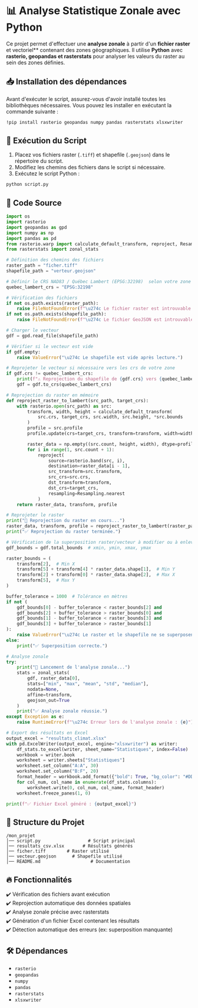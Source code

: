 # 📊 Analyse Statistique Zonale avec Python 

Ce projet permet d'effectuer une **analyse zonale** à partir d'un **fichier raster** et vectoriel** contenant des zones géographiques. Il utilise **Python** avec **rasterio, geopandas et rasterstats** pour analyser les valeurs du raster au sein des zones définies.

## 📥 Installation des dépendances

Avant d'exécuter le script, assurez-vous d'avoir installé toutes les bibliothèques nécessaires. Vous pouvez les installer en exécutant la commande suivante :

```bash
!pip install rasterio geopandas numpy pandas rasterstats xlsxwriter
```

## 🚀 Exécution du Script

1. Placez vos fichiers raster (`.tiff`) et shapefile (`.geojson`) dans le répertoire du script.
2. Modifiez les chemins des fichiers dans le script si nécessaire.
3. Exécutez le script Python :

```bash
python script.py
```

## 📜 Code Source

```python
import os
import rasterio
import geopandas as gpd
import numpy as np
import pandas as pd
from rasterio.warp import calculate_default_transform, reproject, Resampling
from rasterstats import zonal_stats

# Définition des chemins des fichiers
raster_path = "ficher.tiff"
shapefile_path = "verteur.geojson"

# Définir le CRS NAD83 / Québec Lambert (EPSG:32198)  selon votre zone 
quebec_lambert_crs = "EPSG:32198"

# Vérification des fichiers
if not os.path.exists(raster_path):
    raise FileNotFoundError(f"\u274c Le fichier raster est introuvable : {raster_path}")
if not os.path.exists(shapefile_path):
    raise FileNotFoundError(f"\u274c Le fichier GeoJSON est introuvable : {shapefile_path}")

# Charger le vecteur
gdf = gpd.read_file(shapefile_path)

# Vérifier si le vecteur est vide
if gdf.empty:
    raise ValueError("\u274c Le shapefile est vide après lecture.")

# Reprojeter le vecteur si nécessaire vers les crs de votre zone
if gdf.crs != quebec_lambert_crs:
    print(f"⚠️ Reprojection du shapefile de {gdf.crs} vers {quebec_lambert_crs}...")
    gdf = gdf.to_crs(quebec_lambert_crs)

# Reprojection du raster en mémoire
def reproject_raster_to_lambert(src_path, target_crs):
    with rasterio.open(src_path) as src:
        transform, width, height = calculate_default_transform(
            src.crs, target_crs, src.width, src.height, *src.bounds
        )
        profile = src.profile
        profile.update(crs=target_crs, transform=transform, width=width, height=height)

        raster_data = np.empty((src.count, height, width), dtype=profile["dtype"])
        for i in range(1, src.count + 1):
            reproject(
                source=rasterio.band(src, i),
                destination=raster_data[i - 1],
                src_transform=src.transform,
                src_crs=src.crs,
                dst_transform=transform,
                dst_crs=target_crs,
                resampling=Resampling.nearest
            )
    return raster_data, transform, profile

# Reprojeter le raster
print("🔄 Reprojection du raster en cours...")
raster_data, transform, profile = reproject_raster_to_lambert(raster_path, quebec_lambert_crs)
print("✅ Reprojection du raster terminée.")

# Vérification de la superposition raster/vecteur à modifier ou à enlever selon votre cas
gdf_bounds = gdf.total_bounds  # xmin, ymin, xmax, ymax

raster_bounds = (
    transform[2],  # Min X
    transform[5] + transform[4] * raster_data.shape[1],  # Min Y
    transform[2] + transform[0] * raster_data.shape[2],  # Max X
    transform[5],  # Max Y
)

buffer_tolerance = 1000  # Tolérance en mètres
if not (
    gdf_bounds[0] - buffer_tolerance < raster_bounds[2] and
    gdf_bounds[2] + buffer_tolerance > raster_bounds[0] and
    gdf_bounds[1] - buffer_tolerance < raster_bounds[3] and
    gdf_bounds[3] + buffer_tolerance > raster_bounds[1]
):
    raise ValueError("\u274c Le raster et le shapefile ne se superposent pas (même avec tolérance).")
else:
    print("✅ Superposition correcte.")

# Analyse zonale
try:
    print("🔄 Lancement de l'analyse zonale...")
    stats = zonal_stats(
        gdf, raster_data[0],  
        stats=["min", "max", "mean", "std", "median"],
        nodata=None,
        affine=transform,  
        geojson_out=True
    )
    print("✅ Analyse zonale réussie.")
except Exception as e:
    raise RuntimeError(f"\u274c Erreur lors de l'analyse zonale : {e}")

# Export des résultats en Excel
output_excel = "resultats_climat.xlsx"
with pd.ExcelWriter(output_excel, engine="xlsxwriter") as writer:
    df_stats.to_excel(writer, sheet_name="Statistiques", index=False)
    workbook = writer.book
    worksheet = writer.sheets["Statistiques"]
    worksheet.set_column("A:A", 30)
    worksheet.set_column("B:F", 20)
    format_header = workbook.add_format({"bold": True, "bg_color": "#DDEBF7", "border": 1})
    for col_num, col_name in enumerate(df_stats.columns):
        worksheet.write(0, col_num, col_name, format_header)
    worksheet.freeze_panes(1, 0)

print(f"✅ Fichier Excel généré : {output_excel}")
```

## 📂 Structure du Projet

```
/mon_projet
│── script.py                  # Script principal
│── resultats_csv.xlsx       # Résultats générés
│── ficher.tiff        # Raster utilisé
│── vecteur.geojson      # Shapefile utilisé
│── README.md                   # Documentation
```

## 🔥 Fonctionnalités

✔️ Vérification des fichiers avant exécution  
✔️ Reprojection automatique des données spatiales  
✔️ Analyse zonale précise avec rasterstats  
✔️ Génération d'un fichier Excel contenant les résultats  
✔️ Détection automatique des erreurs (ex: superposition manquante)  

## 🛠 Dépendances

- `rasterio`
- `geopandas`
- `numpy`
- `pandas`
- `rasterstats`
- `xlsxwriter`

